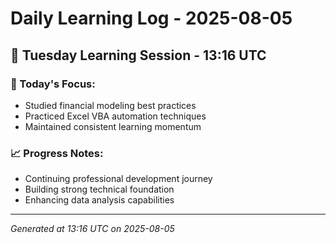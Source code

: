 # Daily Learning Log - 2025-08-05

## 📅 Tuesday Learning Session - 13:16 UTC

### 🎯 Today's Focus:
- Studied financial modeling best practices
- Practiced Excel VBA automation techniques
- Maintained consistent learning momentum

### 📈 Progress Notes:
- Continuing professional development journey
- Building strong technical foundation
- Enhancing data analysis capabilities

---
*Generated at 13:16 UTC on 2025-08-05*
